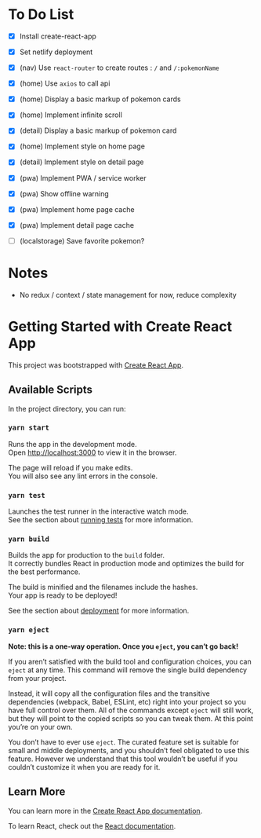 # To Do List
 - [x] Install create-react-app
 - [x] Set netlify deployment
 - [x] (nav) Use `react-router` to create routes : `/` and `/:pokemonName`
 - [x] (home) Use `axios` to call api
 - [x] (home) Display a basic markup of pokemon cards
 - [x] (home) Implement infinite scroll
 - [x] (detail) Display a basic markup of pokemon card
 - [x] (home) Implement style on home page
 - [x] (detail) Implement style on detail page
 - [x] (pwa) Implement PWA / service worker
 - [x] (pwa) Show offline warning
 - [x] (pwa) Implement home page cache
 - [x] (pwa) Implement detail page cache
 - [ ] (localstorage) Save favorite pokemon?


# Notes
 - No redux / context / state management for now, reduce complexity
 
# Getting Started with Create React App

This project was bootstrapped with [Create React App](https://github.com/facebook/create-react-app).

## Available Scripts

In the project directory, you can run:

### `yarn start`

Runs the app in the development mode.\
Open [http://localhost:3000](http://localhost:3000) to view it in the browser.

The page will reload if you make edits.\
You will also see any lint errors in the console.

### `yarn test`

Launches the test runner in the interactive watch mode.\
See the section about [running tests](https://facebook.github.io/create-react-app/docs/running-tests) for more information.

### `yarn build`

Builds the app for production to the `build` folder.\
It correctly bundles React in production mode and optimizes the build for the best performance.

The build is minified and the filenames include the hashes.\
Your app is ready to be deployed!

See the section about [deployment](https://facebook.github.io/create-react-app/docs/deployment) for more information.

### `yarn eject`

**Note: this is a one-way operation. Once you `eject`, you can’t go back!**

If you aren’t satisfied with the build tool and configuration choices, you can `eject` at any time. This command will remove the single build dependency from your project.

Instead, it will copy all the configuration files and the transitive dependencies (webpack, Babel, ESLint, etc) right into your project so you have full control over them. All of the commands except `eject` will still work, but they will point to the copied scripts so you can tweak them. At this point you’re on your own.

You don’t have to ever use `eject`. The curated feature set is suitable for small and middle deployments, and you shouldn’t feel obligated to use this feature. However we understand that this tool wouldn’t be useful if you couldn’t customize it when you are ready for it.

## Learn More

You can learn more in the [Create React App documentation](https://facebook.github.io/create-react-app/docs/getting-started).

To learn React, check out the [React documentation](https://reactjs.org/).
